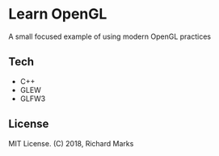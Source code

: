 # Learn OpenGL

A small focused example of using modern OpenGL practices

## Tech
+ C++
+ GLEW
+ GLFW3

## License
MIT License. (C) 2018, Richard Marks
